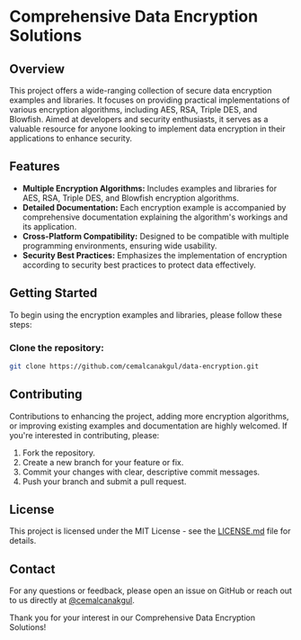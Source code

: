 # Comprehensive Data Encryption Solutions

## Overview
This project offers a wide-ranging collection of secure data encryption examples and libraries. It focuses on providing practical implementations of various encryption algorithms, including AES, RSA, Triple DES, and Blowfish. Aimed at developers and security enthusiasts, it serves as a valuable resource for anyone looking to implement data encryption in their applications to enhance security.

## Features
- **Multiple Encryption Algorithms:** Includes examples and libraries for AES, RSA, Triple DES, and Blowfish encryption algorithms.
- **Detailed Documentation:** Each encryption example is accompanied by comprehensive documentation explaining the algorithm's workings and its application.
- **Cross-Platform Compatibility:** Designed to be compatible with multiple programming environments, ensuring wide usability.
- **Security Best Practices:** Emphasizes the implementation of encryption according to security best practices to protect data effectively.

## Getting Started
To begin using the encryption examples and libraries, please follow these steps:

### Clone the repository:

```bash
git clone https://github.com/cemalcanakgul/data-encryption.git
```

## Contributing
Contributions to enhancing the project, adding more encryption algorithms, or improving existing examples and documentation are highly welcomed. If you're interested in contributing, please:

1. Fork the repository.
2. Create a new branch for your feature or fix.
3. Commit your changes with clear, descriptive commit messages.
4. Push your branch and submit a pull request.

## License
This project is licensed under the MIT License - see the [LICENSE.md](LICENSE.md) file for details.

## Contact
For any questions or feedback, please open an issue on GitHub or reach out to us directly at [@cemalcanakgul](https://www.linkedin.com/in/cemalcanakgul).

Thank you for your interest in our Comprehensive Data Encryption Solutions!
